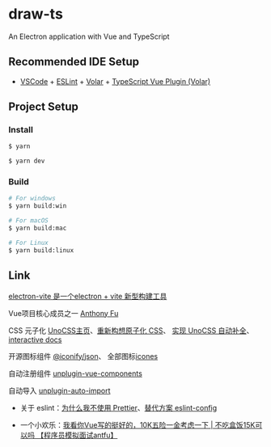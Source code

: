 # draw-ts

An Electron application with Vue and TypeScript

## Recommended IDE Setup

- [VSCode](https://code.visualstudio.com/) + [ESLint](https://marketplace.visualstudio.com/items?itemName=dbaeumer.vscode-eslint) + [Volar](https://marketplace.visualstudio.com/items?itemName=Vue.volar) + [TypeScript Vue Plugin (Volar)](https://marketplace.visualstudio.com/items?itemName=Vue.vscode-typescript-vue-plugin)

## Project Setup

### Install

```bash
$ yarn
```

```bash
$ yarn dev
```

### Build

```bash
# For windows
$ yarn build:win

# For macOS
$ yarn build:mac

# For Linux
$ yarn build:linux
```

## Link

[electron-vite 是一个electron + vite 新型构建工具](https://cn-evite.netlify.app/)

Vue项目核心成员之一 [Anthony Fu](https://antfu.me/)

CSS 元子化 [UnoCSS主页](https://unocss.dev/)、[重新构想原子化 CSS](https://antfu.me/posts/reimagine-atomic-css-zh)、 [实现 UnoCSS 自动补全](https://www.bilibili.com/video/BV1y3411W7YG/?spm_id_from=333.999.0.0&vd_source=8d8b9daa275ea2eb92a1c4b9a802af8c)、[interactive docs](https://unocss.dev/interactive/)

开源图标组件 [@iconify/json](<[@iconify/json](https://iconify.design/)>)、 全部图标[icones](https://icones.js.org/)

自动注册组件 [unplugin-vue-components](https://github.com/unplugin/unplugin-vue-components)

自动导入 [unplugin-auto-import](https://github.com/unplugin/unplugin-auto-import)

- 关于 eslint：[为什么我不使用 Prettier](https://antfu.me/posts/why-not-prettier-zh)、[替代方案 eslint-config](https://github.com/antfu/eslint-config)

- 一个小欢乐：[我看你Vue写的挺好的，10K五险一金考虑一下 | 不吃盒饭15K可以吗 【程序员模拟面试antfu】](https://www.bilibili.com/video/BV1TY4y1p783/?spm_id_from=333.999.0.0&vd_source=8d8b9daa275ea2eb92a1c4b9a802af8c)
